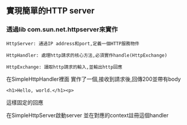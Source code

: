 ## 實現簡單的HTTP server

### 透過lib com.sun.net.httpserver來實作


    HttpServer: 通過IP address和port,定義一個HTTP服務物件

    HttpHandler: 處理http請求的核心方法,必須實作handle(HttpExchange)

    HttpExchange: 讀取http請求的輸入,並輸出http回應

在SimpleHttpHandler裡面
    實作了一個,接收到請求後,回傳200並帶有body

    <h1>Hello, world.</h1><p>
    
這樣固定的回應

在SimpleHttpServer啟動server
並在對應的context註冊這個handler